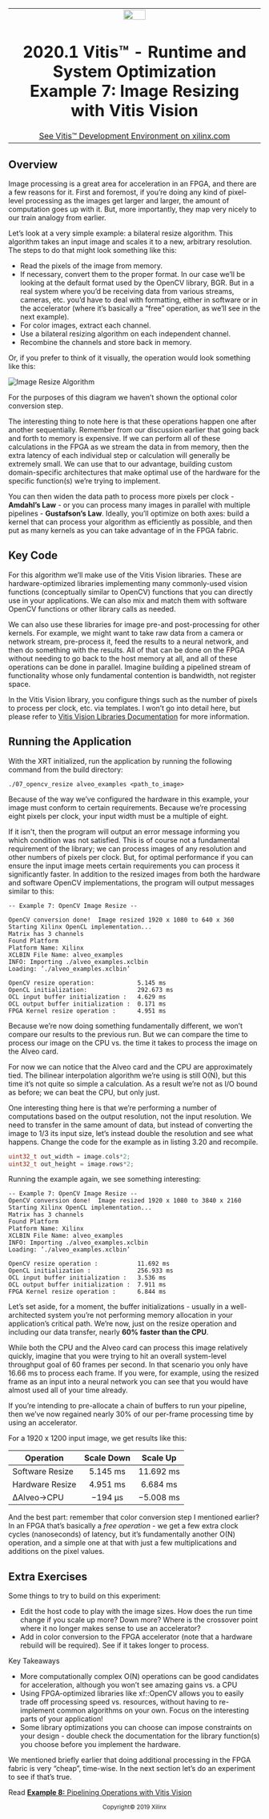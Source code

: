 <table width="100%">
 <tr width="100%">
    <td align="center"><img src="https://www.xilinx.com/content/dam/xilinx/imgs/press/media-kits/corporate/xilinx-logo.png" width="30%"/><h1>2020.1 Vitis™ - Runtime and System Optimization<br />Example 7: Image Resizing with Vitis Vision</h1>
    <a href="https://www.xilinx.com/products/design-tools/vitis.html">See Vitis™ Development Environment on xilinx.com</a>
    </td>
 </tr>
</table>

## Overview

Image processing is a great area for acceleration in an FPGA, and there are a few reasons for it.  First and foremost, if you’re doing any kind of pixel-level processing as the images get larger and larger, the amount of computation goes up with it.  But, more importantly, they map very nicely to our train analogy from earlier.

Let’s look at a very simple example: a bilateral resize algorithm.  This algorithm takes an input image and scales it to a new, arbitrary resolution.  The steps to do that might look something like this:

- Read the pixels of the image from memory.
- If necessary, convert them to the proper format.  In our case we’ll be looking at the default format used
  by the OpenCV library, BGR.  But in a real system where you’d be receiving data from various streams,
  cameras, etc. you’d have to deal with formatting, either in software or in the accelerator (where it’s
  basically a “free” operation, as we’ll see in the next example).
- For color images, extract each channel.
- Use a bilateral resizing algorithm on each independent channel.
- Recombine the channels and store back in memory.

Or, if you prefer to think of it visually, the operation would look something like this:

![Image Resize Algorithm](./images/07-resize-algorithm.jpg)

For the purposes of this diagram we haven’t shown the optional color conversion step.

The interesting thing to note here is that these operations happen one after another sequentially.  Remember
from our discussion earlier that going back and forth to memory is expensive.  If we can perform all of these
calculations in the FPGA as we stream the data in from memory, then the extra latency of each individual step
or calculation will generally be extremely small.  We can use that to our advantage, building custom
domain-specific architectures that make optimal use of the hardware for the specific function(s) we’re trying
to implement.

You can then widen the data path to process more pixels per clock - **Amdahl’s Law** - or you can process
many images in parallel with multiple pipelines - **Gustafson’s Law**.  Ideally, you’ll optimize on both
axes: build a kernel that can process your algorithm as efficiently as possible, and then put as many kernels
as you can take advantage of in the FPGA fabric.

## Key Code

For this algorithm we’ll make use of the Vitis Vision libraries.  These are hardware-optimized libraries
implementing many commonly-used vision functions (conceptually similar to OpenCV) functions that you can
directly use in your applications.  We can also mix and match them with software OpenCV functions or other
library calls as needed.

We can also use these libraries for image pre-and post-processing for other kernels.  For example, we might
want to take raw data from a camera or network stream, pre-process it, feed the results to a neural network,
and  then do something with the results.  All of that can be done on the FPGA without needing to go back to
the host memory at all, and all of these operations can be done in parallel.  Imagine building a pipelined
stream of functionality whose only fundamental contention is bandwidth, not register space.

In the Vitis Vision library, you configure things such as the number of pixels to process per clock, etc. via templates.  I won’t go into detail here, but please refer to [Vitis Vision Libraries Documentation](https://xilinx.github.io/Vitis_Libraries/vision/2020.1/index.html) for more information.

## Running the Application

With the XRT initialized, run the application by running the following command from the build directory:

`./07_opencv_resize alveo_examples <path_to_image>`

Because of the way we’ve configured the hardware in this example, your image must conform to certain requirements.  Because we’re processing eight pixels per clock, your input width must be a multiple of eight.

If it isn't, then the program will output an error message informing you which condition was not satisfied.
This is of course not a fundamental requirement of the library; we can process images of any resolution and
other numbers of pixels per clock.  But, for optimal performance if you can ensure the input image meets
certain requirements you can process it significantly faster.  In addition to the resized images from both
the hardware and software OpenCV implementations, the program will output messages similar to this:

```
-- Example 7: OpenCV Image Resize --

OpenCV conversion done!  Image resized 1920 x 1080 to 640 x 360
Starting Xilinx OpenCL implementation...
Matrix has 3 channels
Found Platform
Platform Name: Xilinx
XCLBIN File Name: alveo_examples
INFO: Importing ./alveo_examples.xclbin
Loading: ’./alveo_examples.xclbin’

OpenCV resize operation:            5.145 ms
OpenCL initialization:              292.673 ms
OCL input buffer initialization :   4.629 ms
OCL output buffer initialization :  0.171 ms
FPGA Kernel resize operation :      4.951 ms
```

Because we’re now doing something fundamentally different, we won’t compare our results to the previous run.  But we can compare the time to process our image on the CPU vs. the time it takes to process the image on the Alveo card.

For now we can notice that the Alveo card and the CPU are approximately tied.  The bilinear interpolation
algorithm we’re using is still O(N), but this time it’s not quite so simple a calculation.  As a result we’re
not as I/O bound as before; we can beat the CPU, but only just.

One interesting thing here is that we’re performing a number of computations based on the output resolution,
not the input resolution.  We need to transfer in the same amount of data, but instead of converting the
image to 1/3 its input size, let’s instead double the resolution and see what happens.  Change the code for
the example as in listing 3.20 and recompile.

```cpp
uint32_t out_width = image.cols*2;
uint32_t out_height = image.rows*2;
```

Running the example again, we see something interesting:

```
-- Example 7: OpenCV Image Resize --
OpenCV conversion done!  Image resized 1920 x 1080 to 3840 x 2160
Starting Xilinx OpenCL implementation...
Matrix has 3 channels
Found Platform
Platform Name: Xilinx
XCLBIN File Name: alveo_examples
INFO: Importing ./alveo_examples.xclbin
Loading: ’./alveo_examples.xclbin’

OpenCV resize operation :           11.692 ms
OpenCL initialization :             256.933 ms
OCL input buffer initialization :   3.536 ms
OCL output buffer initialization :  7.911 ms
FPGA Kernel resize operation :      6.844 ms
```

Let’s set aside, for a moment, the buffer initializations - usually in a well-architected system you’re not
performing memory allocation in your application’s critical path.  We’re now, just on the resize operation
and including our data transfer, nearly **60% faster than the CPU**.

While both the CPU and the Alveo card can process this image relatively quickly, imagine that you were trying
to hit an overall system-level throughput goal of 60 frames per second.  In that scenario you only have 16.66
ms to process each frame. If you were, for example, using the resized frame as an input into a neural network
you can see that you would have almost used all of your time already.

If you’re intending to pre-allocate a chain of buffers to run your pipeline, then we’ve now regained nearly 30% of our per-frame processing time by using an accelerator.

For a 1920 x 1200 input image, we get results like this:

| Operation             |  Scale Down   | Scale Up  |
| --------------------- | :-----------: | :-------: |
| Software Resize       |   5.145 ms    | 11.692 ms |
| Hardware Resize       |   4.951 ms    | 6.684 ms  |
| &Delta;Alveo&rarr;CPU | −194 &micro;s | −5.008 ms |

And the best part: remember that color conversion step I mentioned earlier?  In an FPGA that’s basically a
_free operation_ - we get a few extra clock cycles (nanoseconds) of latency, but it’s fundamentally another
O(N) operation, and a simple one at that with just a few multiplications and additions on the pixel values.

## Extra Exercises

Some things to try to build on this experiment:

- Edit the host code to play with the image sizes.  How does the run time change if you scale up more?  Down
  more?   Where is the crossover point where it no longer makes sense to use an accelerator?
- Add in color conversion to the FPGA accelerator (note that a hardware rebuild will be required).  See if it
  takes longer to process.

Key Takeaways

- More computationally complex O(N) operations can be good candidates for acceleration, although you won’t
  see amazing gains vs. a CPU
- Using FPGA-optimized libraries like xf::OpenCV allows you to easily trade off processing speed vs.
  resources, without having to re-implement common algorithms on your own.  Focus on the interesting parts of
  your application!
- Some library optimizations you can choose can impose constraints on your design - double check the
  documentation for the library function(s) you choose before you implement the hardware.

We mentioned briefly earlier that doing additional processing in the FPGA fabric is very “cheap”, time-wise.  In the next section let’s do an experiment to see if that’s true.

Read [**Example 8:** Pipelining Operations with Vitis Vision](./08-vitis-vision-pipeline.md)

<p align="center"><sup>Copyright&copy; 2019 Xilinx</sup></p>
